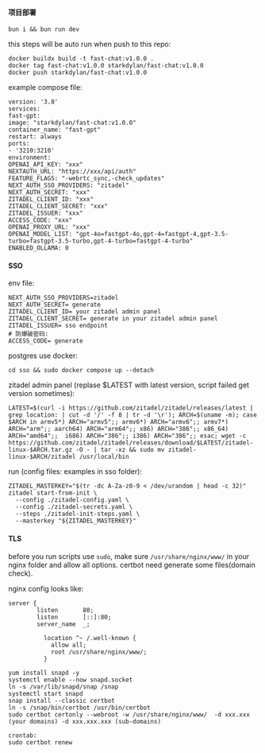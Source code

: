 #### 项目部署

`bun i && bun run dev`

this steps will be auto run when push to this repo:

```shell
docker buildx build -t fast-chat:v1.0.0 .
docker tag fast-chat:v1.0.0 starkdylan/fast-chat:v1.0.0
docker push starkdylan/fast-chat:v1.0.0
```

example compose file:

```shell
version: '3.8'
services:
fast-gpt:
image: "starkdylan/fast-chat:v1.0.0"
container_name: "fast-gpt"
restart: always
ports:
- '3210:3210'
environment:
OPENAI_API_KEY: "xxx"
NEXTAUTH_URL: "https://xxx/api/auth"
FEATURE_FLAGS: "-webrtc_sync,-check_updates"
NEXT_AUTH_SSO_PROVIDERS: "zitadel"
NEXT_AUTH_SECRET: "xxx"
ZITADEL_CLIENT_ID: "xxx"
ZITADEL_CLIENT_SECRET: "xxx"
ZITADEL_ISSUER: "xxx"
ACCESS_CODE: "xxx"
OPENAI_PROXY_URL: "xxx"
OPENAI_MODEL_LIST: "gpt-4o=fastgpt-4o,gpt-4=fastgpt-4,gpt-3.5-turbo=fastgpt-3.5-turbo,gpt-4-turbo=fastgpt-4-turbo"
ENABLED_OLLAMA: 0
```

#### SSO

env file:

```shell
NEXT_AUTH_SSO_PROVIDERS=zitadel
NEXT_AUTH_SECRET= generate
ZITADEL_CLIENT_ID= your zitadel admin panel
ZITADEL_CLIENT_SECRET= generate in your zitadel admin panel
ZITADEL_ISSUER= sso endpoint
# 防爆破密码:
ACCESS_CODE= generate
```

postgres use docker:

```shell
cd sso && sudo docker compose up --detach
```

zitadel admin panel (replase $LATEST with latest version, script failed get version sometimes):

```
LATEST=$(curl -i https://github.com/zitadel/zitadel/releases/latest | grep location: | cut -d '/' -f 8 | tr -d '\r'); ARCH=$(uname -m); case $ARCH in armv5*) ARCH="armv5";; armv6*) ARCH="armv6";; armv7*) ARCH="arm";; aarch64) ARCH="arm64";; x86) ARCH="386";; x86_64) ARCH="amd64";;  i686) ARCH="386";; i386) ARCH="386";; esac; wget -c https://github.com/zitadel/zitadel/releases/download/$LATEST/zitadel-linux-$ARCH.tar.gz -O - | tar -xz && sudo mv zitadel-linux-$ARCH/zitadel /usr/local/bin
```

run (config files: examples in sso folder):

```shell
ZITADEL_MASTERKEY="$(tr -dc A-Za-z0-9 < /dev/urandom | head -c 32)"
zitadel start-from-init \
  --config ./zitadel-config.yaml \
  --config ./zitadel-secrets.yaml \
  --steps ./zitadel-init-steps.yaml \
  --masterkey "${ZITADEL_MASTERKEY}"
```

#### TLS

before you run scripts use `sudo`, make sure `/usr/share/nginx/www/` in your nginx folder and allow all options.
certbot need generate some files(domain check).

nginx config looks like:

```shell
server {
        listen       80;
        listen       [::]:80;
        server_name  _;

	      location ^~ /.well-known {
		    allow all;
        	root /usr/share/nginx/www/;
    	  }
```

```shell
yum install snapd -y
systemctl enable --now snapd.socket
ln -s /var/lib/snapd/snap /snap
systemctl start snapd
snap install --classic certbot
ln -s /snap/bin/certbot /usr/bin/certbot
sudo certbot certonly --webroot -w /usr/share/nginx/www/  -d xxx.xxx (your domains) -d xxx.xxx.xxx (sub-domains)

crontab:
sudo certbot renew
```

